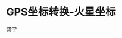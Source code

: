 # GPS坐标转换-火星坐标
龚宇
<head>
	<style type="text/css">
		#aff
		{
			display: block;
			widows: auto;
			margin: 20px 0;
			text-decoration: none;  /*删除下划线*/
			color: blue;
			/*transition: all 0.4s;*/
			transition: all 0.4s linear 0.1s;  /*延时执行鼠标放上去的效果*/
			font-size: 20px;
		}

		#aff:hover
		{
			color: white;
			background: black; /* 鼠标放上去背景变色*/
			zoom: 1;
			border-radius: 5px;  /*鼠标放上去让他有圆角边框*/
			margin-left: 30px;  /*鼠标放上去让他移动*/
		}
	</style>
</head>
<body>
	<a href="https://idrnyu.github.io/main/" target="_blank" id="aff">地理坐标转换器</a>
</body>

